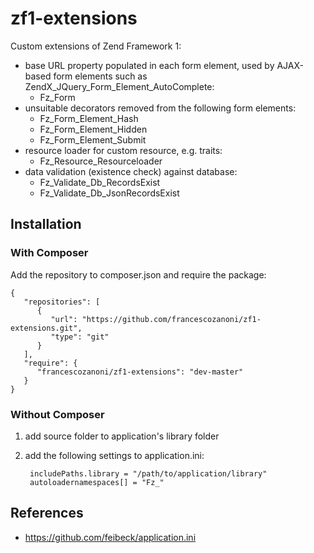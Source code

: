 # zf1-extensions
Custom extensions of Zend Framework 1:

  - base URL property populated in each form element, used by AJAX-based form elements such as ZendX_JQuery_Form_Element_AutoComplete:
    - Fz_Form
  - unsuitable decorators removed from the following form elements:
    - Fz_Form_Element_Hash
    - Fz_Form_Element_Hidden
    - Fz_Form_Element_Submit
  - resource loader for custom resource, e.g. traits:
    - Fz_Resource_Resourceloader
  - data validation (existence check) against database:
    - Fz_Validate_Db_RecordsExist
    - Fz_Validate_Db_JsonRecordsExist

## Installation

### With Composer
Add the repository to composer.json and require the package:

    {
       "repositories": [
          {
             "url": "https://github.com/francescozanoni/zf1-extensions.git",
             "type": "git"
          }
       ],
       "require": {
          "francescozanoni/zf1-extensions": "dev-master"
       }
    }

### Without Composer
1. add source folder to application's library folder
1. add the following settings to application.ini:

        includePaths.library = "/path/to/application/library"
        autoloadernamespaces[] = "Fz_"

## References
  - https://github.com/feibeck/application.ini
